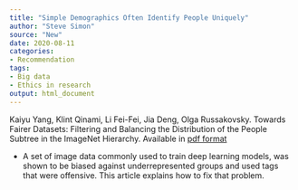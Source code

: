 ```yaml
---
title: "Simple Demographics Often Identify People Uniquely"
author: "Steve Simon"
source: "New"
date: 2020-08-11
categories:
- Recommendation
tags:
- Big data
- Ethics in research
output: html_document
---
```


Kaiyu Yang, Klint Qinami, Li Fei-Fei, Jia Deng, Olga Russakovsky. Towards Fairer Datasets: Filtering and Balancing the Distribution of the People Subtree in the ImageNet Hierarchy. Available in [pdf format](https://dataprivacylab.org/projects/identifiability/paper1.pdf)

<!---More--->

+ A set of image data commonly used to train deep learning models, was shown to be biased against underrepresented groups and used tags that were offensive. This article explains how to fix that problem.
